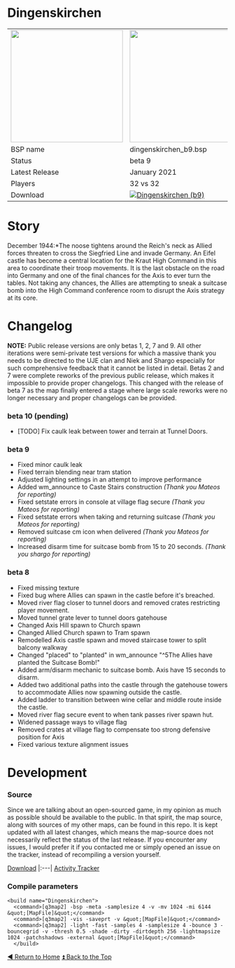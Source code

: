 Dingenskirchen
==========

<table>
 <tr>
  <td><a href="https://raw.githubusercontent.com/realkemon/home/master/gfx/dingenskirchen.png"><img src="https://raw.githubusercontent.com/realkemon/home/master/gfx/dingenskirchen.png" width="256"/></a></td>
  <td><a href="https://raw.githubusercontent.com/realkemon/home/master/gfx/dingenskirchen_cc.png"><img src="https://raw.githubusercontent.com/realkemon/home/master/gfx/dingenskirchen_cc.png" width="256"/></a></td>
  <td rowspan="8"><b>Index:</b><br>
<a href="https://github.com/realkemon/home/blob/master/README.md">Home</a><br>
<ul>
 <li><a href="https://github.com/realkemon/home/blob/master/pages/dingenskirchen.md#story">Story</a></li>
 <li><a href="https://github.com/realkemon/home/blob/master/pages/dingenskirchen.md#media">Media</a></li>
 <li><a href="https://github.com/realkemon/home/blob/master/pages/dingenskirchen.md#changelog">Changelog</a></li>
 <ul>
  <li><a href="https://github.com/realkemon/home/blob/master/pages/dingenskirchen.md#beta-10-pending">beta 10 (pending)</a></li>
  <li><a href="https://github.com/realkemon/home/blob/master/pages/dingenskirchen.md#beta-9">beta 9</a></li>
  <li><a href="https://github.com/realkemon/home/blob/master/pages/dingenskirchen.md#beta-8">beta 8</a></li>
 </ul>
 <li><a href="https://github.com/realkemon/home/blob/master/pages/dingenskirchen.md#development">Development</a></li>
 <ul>
  <li><a href="https://github.com/realkemon/home/blob/master/pages/dingenskirchen.md#source">Source</a></li>
  <li><a href="https://github.com/realkemon/home/blob/master/pages/dingenskirchen.md#compile-parameters">Compile Parameters</a></li>
 </ul></td>
 </tr>
 <tr>
  <td>BSP name</td>
  <td>dingenskirchen_b9.bsp</td>
 </tr>
 <tr>
  <td>Status</td>
  <td>beta 9</td>
 </tr>
 <tr> 
  <td>Latest Release</td>
  <td>January 2021</td>
 </tr>
 <tr>
  <td>Players</td>
  <td>32 vs 32</td>
 </tr>
 <tr>
  <td>Download</td>
  <td><a href="https://www.moddb.com/games/wolfenstein-enemy-territory/addons/dingenskirchen-b9" title="Download Dingenskirchen (b9) - Mod DB" target="_blank"><img src="https://button.moddb.com/download/medium/207418.png" alt="Dingenskirchen (b9)" /></a></td>
 </tr>
</table>

Story
============

December 1944:*The noose tightens around the Reich's neck as Allied forces threaten to cross the Siegfried Line and invade Germany. An Eifel castle has become a central location for the Kraut High Command in this area to coordinate their troop movements. It is the last obstacle on the road into Germany and one of the final chances for the Axis to ever turn the tables. Not taking any chances, the Allies are attempting to sneak a suitcase bomb into the High Command conference room to disrupt the Axis strategy at its core.

Changelog
============

**NOTE:** Public release versions are only betas 1, 2, 7 and 9. All other iterations were semi-private test versions for which a massive thank you needs to be directed to the UJE clan and Niek and Shargo especially for such comprehensive feedback that it cannot be listed in detail. Betas 2 and 7 were complete reworks of the previous public release, which makes it impossible to provide proper changelogs. This changed with the release of beta 7 as the map finally entered a stage where large scale reworks were no longer necessary and proper changelogs can be provided.

### beta 10 (pending)

* [TODO] Fix caulk leak between tower and terrain at Tunnel Doors.

### beta 9

* Fixed minor caulk leak
* Fixed terrain blending near tram station
* Adjusted lighting settings in an attempt to improve performance
* Added wm_announce to Caste Stairs construction *(Thank you Mateos for reporting)*
* Fixed setstate errors in console at village flag secure *(Thank you Mateos for reporting)*
* Fixed setstate errors when taking and returning suitcase *(Thank you Mateos for reporting)*
* Removed suitcase cm icon when delivered *(Thank you Mateos for reporting)*
* Increased disarm time for suitcase bomb from 15 to 20 seconds. *(Thank you shargo for reporting)*

### beta 8
* Fixed missing texture
* Fixed bug where Allies can spawn in the castle before it's breached.
* Moved river flag closer to tunnel doors and removed crates restricting player movement.
* Moved tunnel grate lever to tunnel doors gatehouse
* Changed Axis Hill spawn to Church spawn
* Changed Allied Church spawn to Tram spawn
* Remodelled Axis castle spawn and moved staircase tower to split balcony walkway
* Changed "placed" to "planted" in wm_announce "^5The Allies have planted the Suitcase Bomb!"
* Added arm/disarm mechanic to suitcase bomb. Axis have 15 seconds to disarm.
* Added two additional paths into the castle through the gatehouse towers to accommodate Allies now spawning outside the castle.
* Added ladder to transition between wine cellar and middle route inside the castle.
* Moved river flag secure event to when tank passes river spawn hut.
* Widened passage ways to village flag
* Removed crates at village flag to compensate too strong defensive position for Axis
* Fixed various texture alignment issues

Development
============
 
### Source

Since we are talking about an open-sourced game, in my opinion as much as possible should be available to the public. In that spirit, the map source, along with sources of my other maps, can be found in this repo. It is kept updated with all latest changes, which means the map-source does not necessarily reflect the status of the last release. If you encounter any issues, I would prefer it if you contacted me or simply opened an issue on the tracker, instead of recompiling a version yourself.

[Download](https://github.com/realkemon/home/tree/master/maps)
|:---|
[Activity Tracker](https://github.com/realkemon/home/milestone/7)

### Compile parameters

```
<build name="Dingenskirchen">
  <command>[q3map2] -bsp -meta -samplesize 4 -v -mv 1024 -mi 6144 &quot;[MapFile]&quot;</command>
  <command>[q3map2] -vis -saveprt -v &quot;[MapFile]&quot;</command>
  <command>[q3map2] -light -fast -samples 4 -samplesize 4 -bounce 3 -bouncegrid -v -thresh 0.5 -shade -dirty -dirtdepth 256 -lightmapsize 1024 -patchshadows -external &quot;[MapFile]&quot;</command>
  </build>
```

[:arrow_backward: Return to Home](https://github.com/realkemon/home/blob/master/README.md) [:arrow_double_up: Back to the Top](https://github.com/realkemon/home/blob/master/pages/dingenskirchen.md)
